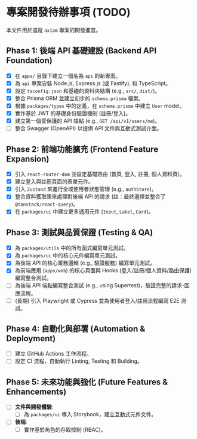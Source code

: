 # 專案開發待辦事項 (TODO)

本文件用於追蹤 `axiom` 專案的開發進度。

## Phase 1: 後端 API 基礎建設 (Backend API Foundation)

- [x] 在 `apps/` 目錄下建立一個名為 `api` 的新專案。
- [x] 為 `api` 專案安裝 Node.js, Express.js (或 Fastify), 和 TypeScript。
- [x] 設定 `tsconfig.json` 和基礎的資料夾結構 (e.g., `src/`, `dist/`)。
- [x] 整合 Prisma ORM 並建立初步的 `schema.prisma` 檔案。
- [x] 根據 `packages/types` 中的定義，在 `schema.prisma` 中建立 `User` model。
- [x] 實作基於 JWT 的基礎身份驗證機制 (註冊/登入)。
- [x] 建立第一個受保護的 API 端點 (e.g., `GET /api/v1/users/me`)。
- [ ] 整合 Swagger (OpenAPI) 以提供 API 文件與互動式測試介面。

## Phase 2: 前端功能擴充 (Frontend Feature Expansion)

- [x] 引入 `react-router-dom` 並設定基礎路由 (首頁, 登入, 註冊, 個人資料頁)。
- [x] 建立登入與註冊頁面的表單元件。
- [x] 引入 `Zustand` 來進行全域使用者狀態管理 (e.g., `authStore`)。
- [x] 整合資料獲取庫來處理對後端 API 的請求 (註：最終選擇並整合了 `@tanstack/react-query`)。
- [x] 在 `packages/ui` 中建立更多通用元件 (`Input`, `Label`, `Card`)。

## Phase 3: 測試與品質保證 (Testing & QA)

- [x] 為 `packages/utils` 中的所有函式編寫單元測試。
- [x] 為 `packages/ui` 中的核心元件編寫單元測試。
- [x] 為後端 API 的核心業務邏輯 (e.g., 驗證服務) 編寫單元測試。
- [x] 為前端應用 (`apps/web`) 的核心頁面與 Hooks (登入/註冊/個人資料/路由保護) 編寫整合測試。
- [ ] 為後端 API 端點編寫整合測試 (e.g., using Supertest)，驗證完整的請求-回應流程。
- [ ] (長期) 引入 Playwright 或 Cypress 並為使用者登入/註冊流程編寫 E2E 測試。

## Phase 4: 自動化與部署 (Automation & Deployment)

- [ ] 建立 GitHub Actions 工作流程。
- [ ] 設定 CI 流程，自動執行 Linting, Testing 和 Building。

## Phase 5: 未來功能與強化 (Future Features & Enhancements)

- [ ] **文件與開發體驗**:
  - [ ] 為 `packages/ui` 導入 Storybook，建立互動式元件文件。
- [ ] **後端**:
  - [ ] 實作基於角色的存取控制 (RBAC)。
